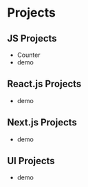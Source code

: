 # Projects
## JS Projects
- Counter
- demo

## React.js Projects
- demo

## Next.js Projects
- demo

## UI Projects
- demo
